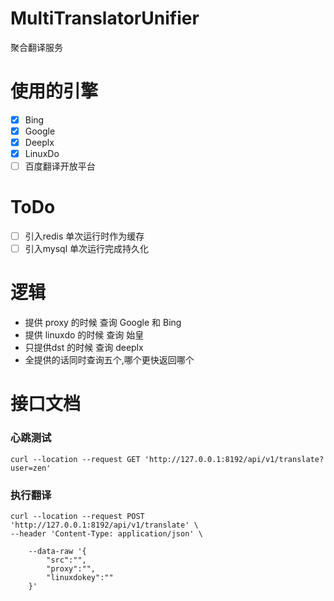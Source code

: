 # MultiTranslatorUnifier

聚合翻译服务

# 使用的引擎

- [x] Bing
- [x] Google
- [x] Deeplx
- [x] LinuxDo
- [ ] 百度翻译开放平台

# ToDo

- [ ] 引入redis 单次运行时作为缓存
- [ ] 引入mysql 单次运行完成持久化

# 逻辑


+ 提供 proxy 的时候 查询 Google 和 Bing
+ 提供 linuxdo 的时候 查询 始皇
+ 只提供dst 的时候 查询 deeplx
+ 全提供的话同时查询五个,哪个更快返回哪个



# 接口文档

### 心跳测试

```shell
curl --location --request GET 'http://127.0.0.1:8192/api/v1/translate?user=zen'
```

### 执行翻译

```shell
curl --location --request POST 'http://127.0.0.1:8192/api/v1/translate' \
--header 'Content-Type: application/json' \

	--data-raw '{
	    "src":"",
	    "proxy":"",
	    "linuxdokey":""
	}'
```